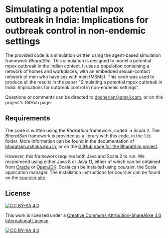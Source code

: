 # Simulating a potential mpox outbreak in India: Implications for outbreak control  in non-endemic settings

The provided code is a simulation written using the agent-based simulation framework _BharatSim_. This simulation is designed to model a potential mpox outbreak in the Indian context. It uses a population containing a network of homes and workplaces, with an embedded sexual-contact network of men who have sex with men (MSMs). This code was used to produce all the results in the paper "Simulating a potential mpox outbreak in India: Implications for outbreak control  in non-endemic settings".

Questions or comments can be directed to dpcherian@gmail.com, or on this project's GitHub page.

## Requirements

The code is written using the _BharatSim_ framework, coded in _Scala 2_. The _BharatSim_ framework is provided as a library with this code, in the `lib` folder. More information can be found in the documentation of [bharatsim.ashoka.edu.in](https://bharatsim.ashoka.edu.in), or on the [GitHub page for the BharatSim project](https://github.com/bharatsim).

However, this framework requires both Java and Scala 2 to run. We recommend using either Java 8 or Java 11, either of which can be obtained from [Oracle](https://www.oracle.com/) or [OpenJDK](https://openjdk.org/). Scala can be installed using _coursier_, the Scala application manager. The installation instructions for coursier can be found on the [coursier site](https://get-coursier.io/docs/cli-installation).

## License

[![CC BY-SA 4.0][cc-by-sa-shield]][cc-by-sa]

This work is licensed under a
[Creative Commons Attribution-ShareAlike 4.0 International License][cc-by-sa].

[![CC BY-SA 4.0][cc-by-sa-image]][cc-by-sa]

[cc-by-sa]: http://creativecommons.org/licenses/by-sa/4.0/
[cc-by-sa-image]: https://licensebuttons.net/l/by-sa/4.0/88x31.png
[cc-by-sa-shield]: https://img.shields.io/badge/License-CC%20BY--SA%204.0-lightgrey.svg
